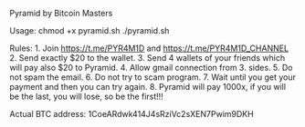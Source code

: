 
 Pyramid by Bitcoin Masters

 Usage:
        chmod +x pyramid.sh
        ./pyramid.sh

 Rules:
        1. Join https://t.me/PYR4M1D
           and https://t.me/PYR4M1D_CHANNEL
        2. Send exactly $20 to the wallet.
        3. Send 4 wallets of your friends
           which will pay also $20 to Pyramid.
        4. Allow gmail connection from 3. sides.
        5. Do not spam the email.
        6. Do not try to scam program.
        7. Wait until you get your payment
           and then you can try again.
        8. Pyramid will pay 1000x,
           if you will be the last, you will
           lose, so be the first!!!
           
 Actual BTC address: 1CoeARdwk414J4sRziVc2sXEN7Pwim9DKH
